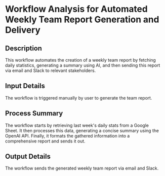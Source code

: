 # Workflow Analysis for Automated Weekly Team Report Generation and Delivery

## Description
This workflow automates the creation of a weekly team report by fetching daily statistics, generating a summary using AI, and then sending this report via email and Slack to relevant stakeholders.

## Input Details
The workflow is triggered manually by user to generate the team report.

## Process Summary
The workflow starts by retrieving last week's daily stats from a Google Sheet. It then processes this data, generating a concise summary using the OpenAI API. Finally, it formats the gathered information into a comprehensive report and sends it out.

## Output Details
The workflow sends the generated weekly team report via email and Slack.
